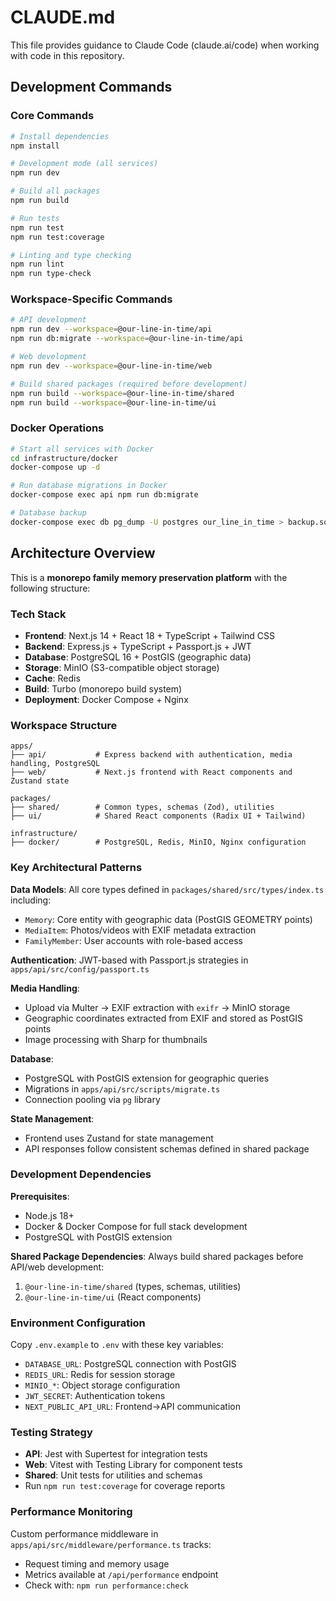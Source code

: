 # CLAUDE.md

This file provides guidance to Claude Code (claude.ai/code) when working with code in this repository.

## Development Commands

### Core Commands
```bash
# Install dependencies
npm install

# Development mode (all services)
npm run dev

# Build all packages
npm run build

# Run tests
npm run test
npm run test:coverage

# Linting and type checking
npm run lint
npm run type-check
```

### Workspace-Specific Commands
```bash
# API development
npm run dev --workspace=@our-line-in-time/api
npm run db:migrate --workspace=@our-line-in-time/api

# Web development
npm run dev --workspace=@our-line-in-time/web

# Build shared packages (required before development)
npm run build --workspace=@our-line-in-time/shared
npm run build --workspace=@our-line-in-time/ui
```

### Docker Operations
```bash
# Start all services with Docker
cd infrastructure/docker
docker-compose up -d

# Run database migrations in Docker
docker-compose exec api npm run db:migrate

# Database backup
docker-compose exec db pg_dump -U postgres our_line_in_time > backup.sql
```

## Architecture Overview

This is a **monorepo family memory preservation platform** with the following structure:

### Tech Stack
- **Frontend**: Next.js 14 + React 18 + TypeScript + Tailwind CSS
- **Backend**: Express.js + TypeScript + Passport.js + JWT
- **Database**: PostgreSQL 16 + PostGIS (geographic data)
- **Storage**: MinIO (S3-compatible object storage)
- **Cache**: Redis
- **Build**: Turbo (monorepo build system)
- **Deployment**: Docker Compose + Nginx

### Workspace Structure
```
apps/
├── api/           # Express backend with authentication, media handling, PostgreSQL
├── web/           # Next.js frontend with React components and Zustand state

packages/
├── shared/        # Common types, schemas (Zod), utilities
├── ui/            # Shared React components (Radix UI + Tailwind)

infrastructure/
├── docker/        # PostgreSQL, Redis, MinIO, Nginx configuration
```

### Key Architectural Patterns

**Data Models**: All core types defined in `packages/shared/src/types/index.ts` including:
- `Memory`: Core entity with geographic data (PostGIS GEOMETRY points)
- `MediaItem`: Photos/videos with EXIF metadata extraction
- `FamilyMember`: User accounts with role-based access

**Authentication**: JWT-based with Passport.js strategies in `apps/api/src/config/passport.ts`

**Media Handling**:
- Upload via Multer → EXIF extraction with `exifr` → MinIO storage
- Geographic coordinates extracted from EXIF and stored as PostGIS points
- Image processing with Sharp for thumbnails

**Database**:
- PostgreSQL with PostGIS extension for geographic queries
- Migrations in `apps/api/src/scripts/migrate.ts`
- Connection pooling via `pg` library

**State Management**:
- Frontend uses Zustand for state management
- API responses follow consistent schemas defined in shared package

### Development Dependencies

**Prerequisites**:
- Node.js 18+
- Docker & Docker Compose for full stack development
- PostgreSQL with PostGIS extension

**Shared Package Dependencies**: Always build shared packages before API/web development:
1. `@our-line-in-time/shared` (types, schemas, utilities)
2. `@our-line-in-time/ui` (React components)

### Environment Configuration

Copy `.env.example` to `.env` with these key variables:
- `DATABASE_URL`: PostgreSQL connection with PostGIS
- `REDIS_URL`: Redis for session storage
- `MINIO_*`: Object storage configuration
- `JWT_SECRET`: Authentication tokens
- `NEXT_PUBLIC_API_URL`: Frontend→API communication

### Testing Strategy

- **API**: Jest with Supertest for integration tests
- **Web**: Vitest with Testing Library for component tests
- **Shared**: Unit tests for utilities and schemas
- Run `npm run test:coverage` for coverage reports

### Performance Monitoring

Custom performance middleware in `apps/api/src/middleware/performance.ts` tracks:
- Request timing and memory usage
- Metrics available at `/api/performance` endpoint
- Check with: `npm run performance:check`